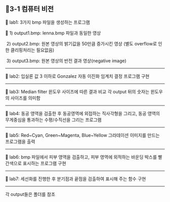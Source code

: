 ## :file_folder:3-1 컴퓨터 비전

:open_file_folder: lab1: 3가지 bmp 파일을 생성하는 프로그램  

:paperclip: 1) output1.bmp: lenna.bmp 파일과 동일한 영상

​	2) output2.bmp: 원본 영상의 밝기값을 50만큼 증가시킨 영상 (별도 overflow로 인한 클리핑처리는 								  필요없음)

​	3) output3.bmp: 원본 영상의 반전 결과 영상(negative image)

------

:open_file_folder: lab2: 입실론 값 3 이하로 Gonzalez 자동 이진화 임계치 결정 프로그램 구현


------

:open_file_folder: lab3: Median filter 윈도우 사이즈에 따른 결과 비교 각 output 뒤의 숫자는 윈도우의 사이즈를 의미함


------

:open_file_folder: lab4: 동공 영역을 검출한 후 동공영역에 외접하는 직사각형을 그리고, 동공 영역의 무게중심을 통과하는 수평/수직선을 그리는 프로그램

------

:open_file_folder: lab5: Red~Cyan, Green~Magenta, Blue~Yellow 그라데이션 이미지를 만드는 프로그램을 출력


------

:open_file_folder: lab6: bmp 파일에서 피부 영역을 검출하고, 피부 영역에 외적하는 바운딩 박스를 빨간색으로 표시하는 프로그램 구현

------

:open_file_folder: lab7: 세선화를 진행한 후 분기점과 끝점을 검출하여 표시해 주는 함수 구현
  
------  
각 output들은 폴더를 참조
